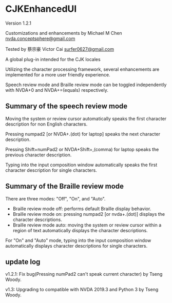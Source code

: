 # CJKEnhancedUI

Version 1.2.1

Customizations and enhancements by Michael M Chen <nvda.conceptsphere@gmail.com>

Tested by 蔡宗豪 Victor Cai <surfer0627@gmail.com>

A global plug-in intended for the CJK locales

Utilizing the character processing framework, several enhancements are implemented for a more user friendly experience.

Speech review mode and Braille review mode can be toggled independently with NVDA+0 and NVDA+=(equals) respectively.

## Summary of the speech review mode

Moving the system or review cursor automatically speaks the first character description for non English characters.

Pressing numpad2 [or NVDA+.(dot) for laptop] speaks the next character description.

Pressing Shift+numPad2 or NVDA+Shift+,(comma) for laptop speaks the previous character description.

Typing into the input composition window automatically speaks the first character description for single characters.

## Summary of the Braille review mode

There are three modes: "Off", "On", and "Auto".

*	Braille review mode off: performs default Braille display behavior.
*	Braille review mode on: pressing numpad2 [or nvda+.(dot)] displays the character descriptions.
*	Braille review mode auto: moving the system or review cursor within a region  of text automatically displays the character descriptions.

For "On" and "Auto" mode, typing into the input composition window automatically displays character descriptions for single characters.

## update log

v1.2.1: Fix bug(Pressing numPad2 can't speak current character) by Tseng Woody.

v1.3: Upgrading to compatible with NVDA 2019.3 and Python 3 by Tseng Woody.

